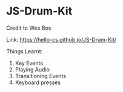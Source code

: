 # JS-Drum-Kit
Credit to Wes Bos

Link: https://hello-cs.github.io/JS-Drum-Kit/

Things Learnt:
1. Key Events
2. Playing Audio
3. Transitioning Events
4. Keyboard presses





